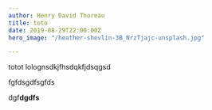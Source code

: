 ```yaml
---
author: Henry David Thoreau
title: toto
date: 2019-08-29T22:00:00Z
hero_image: "/heather-shevlin-3B_NrzTjajc-unsplash.jpg"

---
```

totot lolognsdkjfhsdqkfjdsqgsd

fgfdsgdfsgfds

dgf**dgdfs**